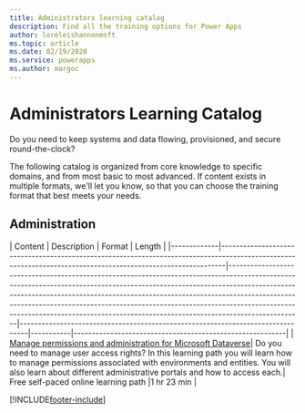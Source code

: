 ```yaml
---
title: Administrators learning catalog
description: Find all the training options for Power Apps
author: loreleishannonmsft
ms.topic: article
ms.date: 02/19/2020
ms.service: powerapps
ms.author: margoc
---
```


# Administrators Learning Catalog

Do you need to keep systems and data flowing, provisioned, and secure round-the-clock?

The following catalog is organized from core knowledge to specific domains, and from most basic to most advanced. If content exists in multiple formats, we'll let you know, so that you can choose the training format that best meets your needs.

## Administration
| Content  | Description  | Format   | Length    | 
|-------------|-------------------------------------------------------------------------------------------------------------------------------------------------------------|--------------------------------------------------------------------------------------------------------------------------------------------------------------------------------------------------------------------------------------------------------------------------------------------------------------------------------------------------------------------------------------------------------------------------|--------------------------------------------------------------------------------|-----------|----------------------------------------------------------|
| [Manage permissions and administration for Microsoft Dataverse](/learn/paths/manage-permissions-administration-common-data-service/)|	Do you need to manage user access rights? In this learning path you will learn how to manage permissions associated with environments and entities. You will also learn about different administrative portals and how to access each.|	Free self-paced online learning path	|1 hr 23 min |


[!INCLUDE[footer-include](../includes/footer-banner.md)]